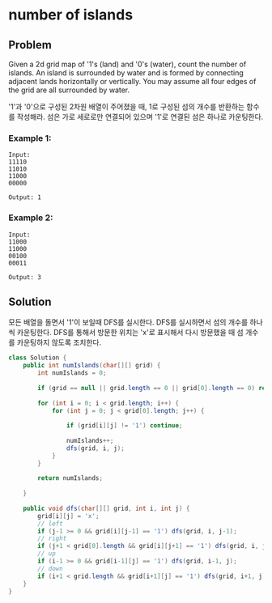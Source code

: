 number of islands
===============================

## Problem
Given a 2d grid map of '1's (land) and '0's (water), count the number of islands. An island is surrounded by water and is formed by connecting adjacent lands horizontally or vertically. You may assume all four edges of the grid are all surrounded by water.

'1'과 '0'으로 구성된 2차원 배열이 주어졌을 때, 1로 구성된 섬의 개수를 반환하는 함수를 작성해라. 섬은 가로 세로로만 연결되어 있으며 '1'로 연결된 섬은 하나로 카운팅한다. 

### Example 1:
```
Input:
11110
11010
11000
00000

Output: 1
```

### Example 2:

```
Input:
11000
11000
00100
00011

Output: 3
```

## Solution

모든 배열을 돌면서 '1'이 보일때 DFS를 실시한다. DFS를 실시하면서 섬의 개수를 하나씩 카운팅한다. DFS를 통해서 방문한 위치는 'x'로 표시해서 다시 방문했을 때 섬 개수를 카운팅하지 않도록 조치한다.




```java
class Solution {
    public int numIslands(char[][] grid) {
        int numIslands = 0;
        
        if (grid == null || grid.length == 0 || grid[0].length == 0) return numIslands;
        
        for (int i = 0; i < grid.length; i++) {
            for (int j = 0; j < grid[0].length; j++) {
                
                if (grid[i][j] != '1') continue;
                
                numIslands++;
                dfs(grid, i, j);
            }
        }
        
        return numIslands;
        
    }
    
    public void dfs(char[][] grid, int i, int j) {
        grid[i][j] = 'x';
        // left
        if (j-1 >= 0 && grid[i][j-1] == '1') dfs(grid, i, j-1);
        // right
        if (j+1 < grid[0].length && grid[i][j+1] == '1') dfs(grid, i, j+1);
        // up
        if (i-1 >= 0 && grid[i-1][j] == '1') dfs(grid, i-1, j);
        // down
        if (i+1 < grid.length && grid[i+1][j] == '1') dfs(grid, i+1, j);
    }
}
```